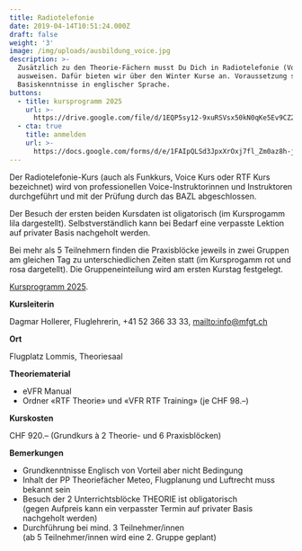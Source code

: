 ```yaml
---
title: Radiotelefonie
date: 2019-04-14T10:51:24.000Z
draft: false
weight: '3'
image: /img/uploads/ausbildung_voice.jpg
description: >-
  Zusätzlich zu den Theorie-Fächern musst Du Dich in Radiotelefonie (Voice)
  ausweisen. Dafür bieten wir über den Winter Kurse an. Voraussetzung sind
  Basiskenntnisse in englischer Sprache.
buttons:
  - title: kursprogramm 2025
    url: >-
      https://drive.google.com/file/d/1EQP5sy12-9xuRSVsx50kN0qKe5Ev9CZ2/view?usp=sharing
  - cta: true
    title: anmelden
    url: >-
      https://docs.google.com/forms/d/e/1FAIpQLSd3JpxXrOxj7fl_Zm0az8h-jQsAsB1TOEE2-HsOPYoi29qRUw/viewform
---
```

Der Radiotelefonie-Kurs (auch als Funkkurs, Voice Kurs oder RTF Kurs bezeichnet) wird von professionellen Voice-Instruktorinnen und Instruktoren durchgeführt und mit der Prüfung durch das BAZL abgeschlossen. 

Der Besuch der ersten beiden Kursdaten ist oligatorisch (im Kursprogamm lila dargestellt). Selbstverständlich kann bei Bedarf eine verpasste Lektion auf privater Basis nachgeholt werden.

Bei mehr als 5 Teilnehmern finden die Praxisblöcke jeweils in zwei Gruppen am gleichen Tag zu unterschiedlichen Zeiten statt (im Kursprogamm rot und rosa dargetellt). Die Gruppeneinteilung wird am ersten Kurstag festgelegt.

[Kursprogramm 2025](https://drive.google.com/file/d/1EQP5sy12-9xuRSVsx50kN0qKe5Ev9CZ2/view?usp=sharing).

**Kursleiterin**

Dagmar Hollerer, Fluglehrerin, +41 52 366 33 33, <mailto:info@mfgt.ch>

**Ort**

Flugplatz Lommis, Theoriesaal

**Theoriematerial**

* eVFR Manual
* Ordner «RTF Theorie» und «VFR RTF Training» (je CHF 98.–) 

**Kurskosten**

CHF 920.– (Grundkurs à 2 Theorie- und 6 Praxisblöcken) 

**Bemerkungen**

* Grundkenntnisse Englisch von Vorteil aber nicht Bedingung
* Inhalt der PP Theoriefächer Meteo, Flugplanung und Luftrecht muss bekannt sein
* Besuch der 2 Unterrichtsblöcke THEORIE ist obligatorisch \
  (gegen Aufpreis kann ein verpasster Termin auf privater Basis nachgeholt werden)
* Durchführung bei mind. 3 Teilnehmer/innen \
  (ab 5 Teilnehmer/innen wird eine 2. Gruppe geplant)
